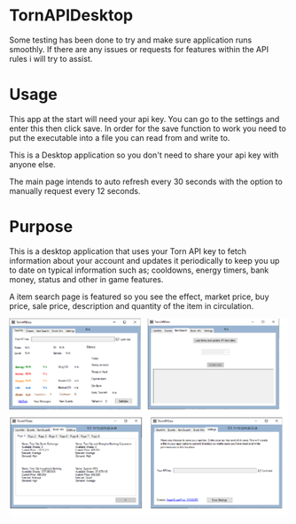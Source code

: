 # TornAPIDesktop
Some testing has been done to try and make sure application runs smoothly. If there are any issues or requests for features within the API rules i will try to assist.
# Usage
This app at the start will need your api key. You can go to the settings and enter this then click save. In order for the save function to work you need to put the executable into a file you can read from and write to.

This is a Desktop application so you don't need to share your api key with anyone else.

The main page intends to auto refresh every 30 seconds with the option to manually request every 12 seconds.

# Purpose

This is a desktop application that uses your Torn API key to fetch information about your account and updates it periodically to keep you up to date on typical information such as; cooldowns, energy timers, bank money, status and other in game features.

A item search page is featured so you see the effect, market price, buy price, sale price, description and quantity of the item in circulation.

<img src= "https://github.com/ddmrd/TornAPIDesktop/blob/master/TornAPIDesktop.png" alt = "api"/>
